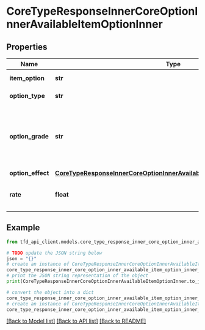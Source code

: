 # CoreTypeResponseInnerCoreOptionInnerAvailableItemOptionInner


## Properties

Name | Type | Description | Notes
------------ | ------------- | ------------- | -------------
**item_option** | **str** | Option name | [optional] 
**option_type** | **str** | Option category | [optional] 
**option_grade** | **str** | Option grade&lt;br&gt;- Higher grades provide better effect values. | [optional] 
**option_effect** | [**CoreTypeResponseInnerCoreOptionInnerAvailableItemOptionInnerOptionEffect**](CoreTypeResponseInnerCoreOptionInnerAvailableItemOptionInnerOptionEffect.md) |  | [optional] 
**rate** | **float** | Probability of the option appearing | [optional] 

## Example

```python
from tfd_api_client.models.core_type_response_inner_core_option_inner_available_item_option_inner import CoreTypeResponseInnerCoreOptionInnerAvailableItemOptionInner

# TODO update the JSON string below
json = "{}"
# create an instance of CoreTypeResponseInnerCoreOptionInnerAvailableItemOptionInner from a JSON string
core_type_response_inner_core_option_inner_available_item_option_inner_instance = CoreTypeResponseInnerCoreOptionInnerAvailableItemOptionInner.from_json(json)
# print the JSON string representation of the object
print(CoreTypeResponseInnerCoreOptionInnerAvailableItemOptionInner.to_json())

# convert the object into a dict
core_type_response_inner_core_option_inner_available_item_option_inner_dict = core_type_response_inner_core_option_inner_available_item_option_inner_instance.to_dict()
# create an instance of CoreTypeResponseInnerCoreOptionInnerAvailableItemOptionInner from a dict
core_type_response_inner_core_option_inner_available_item_option_inner_from_dict = CoreTypeResponseInnerCoreOptionInnerAvailableItemOptionInner.from_dict(core_type_response_inner_core_option_inner_available_item_option_inner_dict)
```
[[Back to Model list]](../README.md#documentation-for-models) [[Back to API list]](../README.md#documentation-for-api-endpoints) [[Back to README]](../README.md)


